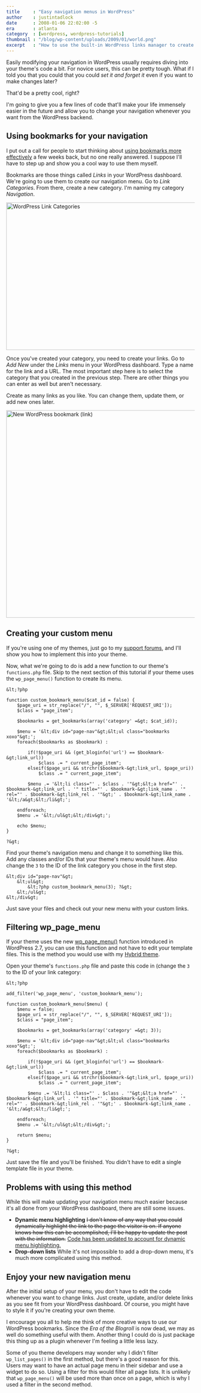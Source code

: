 ```yaml
---
title     : "Easy navigation menus in WordPress"
author    : justintadlock
date      : 2008-01-06 22:02:00 -5
era       : atlanta
category  : [wordpress, wordpress-tutorials]
thumbnail : "/blog/wp-content/uploads/2009/01/world.png"
excerpt   : "How to use the built-in WordPress links manager to create an easy-to-edit navigation menu for your site.  Change links straight from your dashboard."
---
```


Easily modifying your navigation in WordPress usually requires diving into your theme's code a bit.  For novice users, this can be pretty tough.  What if I told you that you could that you could <em>set it and forget it</em> even if you want to make changes later?

That'd be a pretty cool, right?

I'm going to give you a few lines of code that'll make your life immensely easier in the future and allow you to change your navigation whenever you want from the WordPress backend.

<h2>Using bookmarks for your navigation</h2>

I put out a call for people to start thinking about <a href="http://justintadlock.com/archives/2008/12/18/using-bookmarks-more-effectively" title="Using bookmarks more effectively">using bookmarks more effectively</a> a few weeks back, but no one really answered.  I suppose I'll have to step up and show you a cool way to use them myself.

Bookmarks are those things called <em>Links</em> in your WordPress dashboard.  We're going to use them to create our navigation menu.  Go to <em>Link Categories</em>.  From there, create a new category.  I'm naming my category <em>Navigation</em>.

<img src="http://justintadlock.com/blog/wp-content/uploads/2009/01/link-category.png" alt="WordPress Link Categories" title="WordPress Link Categories" width="600" height="394" class="aligncenter size-full wp-image-1352" />

Once you've created your category, you need to create your links.  Go to <em>Add New</em> under the <em>Links</em> menu in your WordPress dashboard.  Type a name for the link and a URL.  The most important step here is to select the category that you created in the previous step.  There are other things you can enter as well but aren't necessary.

Create as many links as you like.  You can change them, update them, or add new ones later.

<img src="http://justintadlock.com/blog/wp-content/uploads/2009/01/new-link.png" alt="New WordPress bookmark (link)" title="New WordPress bookmark (link)" width="600" height="554" class="aligncenter size-full wp-image-1353" />

<h2>Creating your custom menu</h2>

<p class="note">If you're using one of my themes, just go to my <a href="http://themehybrid.com/support" title="Theme Hybrid support forums">support forums</a>, and I'll show you how to implement this into your theme.</p>

Now, what we're going to do is add a new function to our theme's <code>functions.php</code> file.  Skip to the next section of this tutorial if your theme uses the <code>wp_page_menu()</code> function to create its menu.

```
&lt;?php

function custom_bookmark_menu($cat_id = false) {
	$page_uri = str_replace("/", "", $_SERVER['REQUEST_URI']);
	$class = "page_item";

	$bookmarks = get_bookmarks(array('category' =&gt; $cat_id));

	$menu = '&lt;div id="page-nav"&gt;&lt;ul class="bookmarks xoxo"&gt;';
	foreach($bookmarks as $bookmark) :

		if(!$page_uri && (get_bloginfo('url') == $bookmark-&gt;link_url))
			$class .= " current_page_item";
		elseif($page_uri && strchr($bookmark-&gt;link_url, $page_uri))
			$class .= " current_page_item";

		$menu .= '&lt;li class="' . $class . '"&gt;&lt;a href="' . $bookmark-&gt;link_url . '" title="' . $bookmark-&gt;link_name . '" rel="' . $bookmark-&gt;link_rel . '"&gt;' . $bookmark-&gt;link_name . '&lt;/a&gt;&lt;/li&gt;';

	endforeach;
	$menu .= '&lt;/ul&gt;&lt;/div&gt;';

	echo $menu;
}

?&gt;
```

Find your theme's navigation menu and change it to something like this.  Add any classes and/or IDs that your theme's menu would have.  Also change the <code>3</code> to the ID of the link category you chose in the first step.

```
&lt;div id="page-nav"&gt;
	&lt;ul&gt;
		&lt;?php custom_bookmark_menu(3); ?&gt;
	&lt;/ul&gt;
&lt;/div&gt;
```

Just save your files and check out your new menu with your custom links.

<h2>Filtering wp_page_menu</h2>

If your theme uses the new <a href="http://codex.wordpress.org/Template_Tags/wp_page_menu" title="WordPress Codex: wp_page_menu()">wp_page_menu()</a> function introduced in WordPress 2.7, you can use this function and not have to edit your template files.  This is the method you would use with my <a href="http://themehybrid.com/themes/hybrid" title="Hybrid WordPress theme framework">Hybrid theme</a>.

Open your theme's <code>functions.php</code> file and paste this code in (change the <code>3</code> to the ID of your link category:

```
&lt;?php

add_filter('wp_page_menu', 'custom_bookmark_menu');

function custom_bookmark_menu($menu) {
	$menu = false;
	$page_uri = str_replace("/", "", $_SERVER['REQUEST_URI']);
	$class = "page_item";

	$bookmarks = get_bookmarks(array('category' =&gt; 3));

	$menu = '&lt;div id="page-nav"&gt;&lt;ul class="bookmarks xoxo"&gt;';
	foreach($bookmarks as $bookmark) :

		if(!$page_uri && (get_bloginfo('url') == $bookmark-&gt;link_url))
			$class .= " current_page_item";
		elseif($page_uri && strchr($bookmark-&gt;link_url, $page_uri))
			$class .= " current_page_item";

		$menu .= '&lt;li class="' . $class . '"&gt;&lt;a href="' . $bookmark-&gt;link_url . '" title="' . $bookmark-&gt;link_name . '" rel="' . $bookmark-&gt;link_rel . '"&gt;' . $bookmark-&gt;link_name . '&lt;/a&gt;&lt;/li&gt;';

	endforeach;
	$menu .= '&lt;/ul&gt;&lt;/div&gt;';

	return $menu;
}

?&gt;
```

Just save the file and you'll be finished.  You didn't have to edit a single template file in your theme.

<h2>Problems with using this method</h2>

While this will make updating your navigation menu much easier because it's all done from your WordPress dashboard, there are still some issues.

<ul>
<li><strong>Dynamic menu highlighting</strong>
<del>I don't know of any way that you could dynamically highlight the link to the page the visitor is on.  If anyone knows how this can be accomplished, I'll be happy to update the post with the information.</del> <ins datetime="2009-01-08T03:53:10+00:00">Code has been updated to account for dynamic menu highlighting.</ins></li>
<li><strong>Drop-down lists</strong>
While it's not impossible to add a drop-down menu, it's much more complicated using this method.</li>
</ul>

<h2>Enjoy your new navigation menu</h2>

After the initial setup of your menu, you don't have to edit the code whenever you want to change links.  Just create, update, and/or delete links as you see fit from your WordPress dashboard.  Of course, you might have to style it if you're creating your own theme.

I encourage you all to help me think of more creative ways to use our WordPress bookmarks.  Since the <em>Era of the Blogroll</em> is now dead, we may as well do something useful with them.  Another thing I could do is just package this thing up as a plugin whenever I'm feeling a little less lazy.

<p class="note">Some of you theme developers may wonder why I didn't filter <code>wp_list_pages()</code> in the first method, but there's a good reason for this.  Users may want to have an actual page menu in their sidebar and use a widget to do so.  Using a filter for this would filter all page lists.  It is unlikely that <code>wp_page_menu()</code> will be used more than once on a page, which is why I used a filter in the second method.</p>
